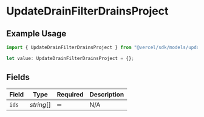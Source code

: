 # UpdateDrainFilterDrainsProject

## Example Usage

```typescript
import { UpdateDrainFilterDrainsProject } from "@vercel/sdk/models/updatedrainop.js";

let value: UpdateDrainFilterDrainsProject = {};
```

## Fields

| Field              | Type               | Required           | Description        |
| ------------------ | ------------------ | ------------------ | ------------------ |
| `ids`              | *string*[]         | :heavy_minus_sign: | N/A                |